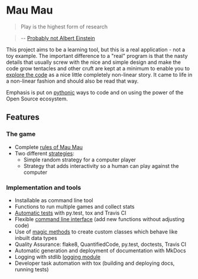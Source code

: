 # Mau Mau

> Play is the highest form of research

> -- [Probably not Albert Einstein](http://quoteinvestigator.com/2014/08/21/play-research/)

This project aims to be a learning tool, but this is a real application - not a toy example. The important difference to a "real" program is that the nasty details that usually screw with the nice and simple design and make the code grow tentacles and other cruft are kept at a minimum to enable you to [explore the code](implementation/explore.md#explore-the-repository) as a nice little completely non-linear story. It came to life in a non-linear fashion and should also be read that way.

Emphasis is put on [pythonic](https://gist.github.com/JeffPaine/6213790) ways to code and on using the power of the Open Source ecosystem. 

## Features

### The game

* Complete [rules of Mau Mau](guide/rules.md)
* Two different [strategies](implementation/explore.md#strategypy-how-to-play):
    * Simple random strategy for a computer player
    * Strategy that adds interactivity so a human can play against the computer

### Implementation and tools

* Installable as command line tool
* Functions to run multiple games and collect stats
* [Automatic tests](https://github.com/obestwalter/mau-mau/blob/master/tests/) with py.test, tox and Travis CI
* Flexible [command line interface](https://github.com/obestwalter/mau-mau/blob/master/mau_mau/cli.py) (add new functions without adjusting code)
* Use of [magic methods](implementation/remarks.md#magic-methods-protocols) to create custom classes which behave like inbuilt data types
* Quality Assurance: flake8, QuantifiedCode, py.test, doctests, Travis CI
* Automatic generation and deployment of documentation with MkDocs
* Logging with stdlib [logging module](https://docs.python.org/3/library/logging.html)
* Developer task automation with tox (building and deploying docs, running tests)
